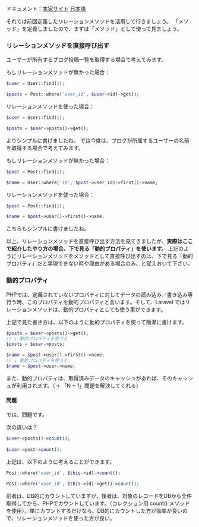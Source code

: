 ドキュメント：[本家サイト](https://laravel.com/docs/11.x/eloquent-relationships#querying-relations) [日本語](https://readouble.com/laravel/11.x/ja/eloquent-relationships.html#querying-relations)

それでは前回定義したリレーションメソッドを活用して行きましょう。
「メソッド」を定義しましたので、まずは「メソッド」として使って見ましょう。

### リレーションメソッドを直接呼び出す
ユーザーが所有するブログ投稿一覧を取得する場合で考えてみます。

もしリレーションメソッドが無かった場合：
```php
$user = User::find(1);

$posts = Post::where('user_id', $user->id)->get();
```

リレーションメソッドを使った場合：
```php
$user = User::find(1);

$posts = $user->posts()->get();
```

よりシンプルに書けましたね。
では今度は、ブログが所属するユーザーの名前を取得する場合で考えてみます。

もしリレーションメソッドが無かった場合：
```php
$post = Post::find(1);

$name = User::where('id', $post->user_id)->first()->name;
```

リレーションメソッドを使った場合：
```php
$post = Post::find(1);

$name = $post->user()->first()->name;
```

こちらもシンプルに書けましたね。

以上、リレーションメソッドを直接呼び出す方法を見てきましたが、**実際はここで紹介したやり方の場合、下で見る「動的プロパティ」を使います。** 上記のようにリレーションメソッドをメソッドとして直接呼び出すのは、下で見る「動的プロパティ」だと実現できない時や理由がある場合のみ、と覚えおいて下さい。

### 動的プロパティ
PHPでは、定義されていないプロパティに対してデータの読み込み／書き込み等行う時、このプロパティを動的プロパティと言います。そして、Laravel ではリレーションメソッドは、動的プロパティとしても使う事ができます。

上記で見た書き方は、以下のように動的プロパティを使って簡潔に書けます。

```php
$posts = $user->posts()->get();
// ↓ 動的プロパティを使うと
$posts = $user->posts;

$name = $post->user()->first()->name;
// ↓ 動的プロパティを使うと
$name = $post->user->name;
```

また、動的プロパティは、取得済みデータのキャッシュがあれば、そのキャッシュが利用されます。（→ 「N + 1」問題を解決してくれる）

#### 問題
では、問題です。

次の違いは？
```php
$user->posts()->count();
    
$user->post->count();
```

上記は、以下のように考えることができます。
```php
Post::where('user_id', $this->id)->count();
    
Post::where('user_id', $this->id)->get()->count();
```

前者は、DB的にカウントしていますが、後者は、対象のレコードをDBから全件取得してから、PHPでカウントしています。（コレクション用 count() メソッドを使用）。単にカウントするだけなら、DB的にカウントした方が効率が良いので、リレーションメソッドを使った方が良い。

